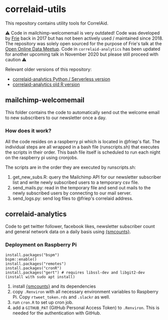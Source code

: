 # correlaid-utils
This repository contains utility tools for CorrelAid.

:warning: Code in mailchimp-welcomemail is very outdated! Code was developed by [Frie](https://github.com/friep) back in 2017 but has not been actively used / maintained since 2018. The repository was solely open sourced for the purpose of Frie's talk at the [Open Online Data Meetup](https://www.eventbrite.com/e/the-lazy-data-scientist-automating-things-feat-r-python-aws-and-a-pi-registration-121498787143). Code in `correlaid-analytics` has been updated for another upcoming talk in November 2020 but please still proceed with caution :warning: 

Relevant older versions of this repository: 
- [correlaid-analytics Python / Serverless version](https://github.com/friep/correlaid-utils/releases/tag/serverless-python)
- [correlaid-analytics old R version](https://github.com/friep/correlaid-utils/releases/tag/rstats-old)

## mailchimp-welcomemail
This folder contains the code to automatically send out the welcome email to new subscribers to our newsletter once a day. 

### How does it work?
All the code resides on a raspberry pi which is located in @friep's flat. The individual steps are all wrapped in a bash file (runscripts.sh) that executes the scripts in their order. This bash file itself is scheduled to run each night on the raspberry pi using cronjobs. 

The scripts are in the order they are executed by runscripts.sh: 
1. get_new_subs.R: query the Mailchimp API for our newsletter subscriber list and write newly subscribed users to a temporary csv file.
2. send_mails.py: read in the temporary file and send out mails to the newly subscribed users by connecting to our mail server.
3. send_logs.py: send log files to @friep's correlaid address.

## correlaid-analytics
Code to get twitter follower, facebook likes, newsletter subscriber count and general network data on a daily basis using [{smcounts}](https://github.com/friep/smcounts). 

### Deployment on Raspberry Pi
```
install.packages("bspm")
bspm::enable()
install.packages("remotes")
install.packages("cronR")
install.packages("gert") # requires libssl-dev and libgit2-dev (install with sudo apt install)
```

1. install [{smcounts}](https://github.com/friep/smcounts) and its dependencies
2. copy `.Renviron` with all necessary environment variables to Raspberry Pi. Copy `rtweet_token.rds` and `.slackr` as well.
3. run `cron.R` to set up cron job.
4. add a `GITHUB_PAT` (GitHub Personal Access Token) to `.Renviron`. This is needed for the authentication with GitHub.
